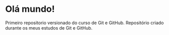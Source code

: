 # Olá mundo!
 Primeiro repositorio versionado do curso de Git e GitHub.
 Repositório criado durante os meus estudos de Git e GitHub.
